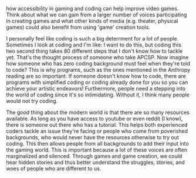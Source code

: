 how accessibility in gaming and coding can help improve video games. Think about what we can gain from a larger number of voices participating in creating games and what other kinds of media (e.g. theater, physical games) could also benefit from using 'game' creation tools.

  I personally feel like coding is such a big deterrment for a lot of people. Sometimes I look at coding and I'm like: I want to do this, but coding this two second thing takes 80 different steps that I don't know how to tackle yet. That's the thought process of someone who take APCSP. Now imagine how someone who has zero coding background must feel when they're told to code? This is why programs, such as the ones mentioned in the Anthropy reading are so important. If someone doesn't know how to code, there are programs with simplified coding or coding already done for you so you can achieve your artistic endeavors! Furthermore, people need a stepping into the world of coding since it's so intimidating. Without it, I think many people would not try coding.    
  
  The good thing about the modern world is that there are so many resources available. As long as you have access to youtube or even reddit (I know), there is someone out there who has a tutorial. This helps both experienced coders tackle an issue they're facing or people who come from poverished backgrounds, who would never have the resources otherwise to try out coding. This then allows people from all backgrounds to add their input into the gaming world. This is important because a lot of these voices are often marginalized and silenced. Through games and game creation, we could hear hidden stories and thus better understand the struggles, stories, and woes of people who are different to us. 

